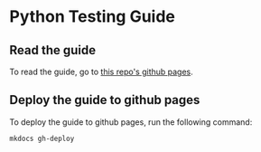 # Python Testing Guide

## Read the guide

To read the guide, go to [this repo's github pages](https://libertyfi.github.io/python_testing_guide/).

## Deploy the guide to github pages

To deploy the guide to github pages, run the following command:

```bash
mkdocs gh-deploy
```
